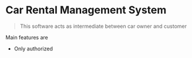 # Car Rental Management System

> This  software acts as intermediate between car owner and customer

Main features are 

 * Only authorized 
